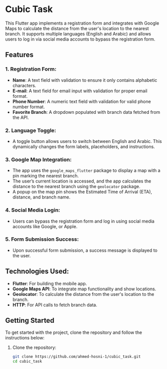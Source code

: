 # Cubic Task

This Flutter app implements a registration form and integrates with Google Maps to calculate the distance from the user's location to the nearest branch. It supports multiple languages (English and Arabic) and allows users to log in via social media accounts to bypass the registration form.

## Features

### 1. **Registration Form**:
- **Name**: A text field with validation to ensure it only contains alphabetic characters.
- **E-mail**: A text field for email input with validation for proper email format.
- **Phone Number**: A numeric text field with validation for valid phone number format.
- **Favorite Branch**: A dropdown populated with branch data fetched from the API.

### 2. **Language Toggle**:
- A toggle button allows users to switch between English and Arabic. This dynamically changes the form labels, placeholders, and instructions.

### 3. **Google Map Integration**:
- The app uses the `google_maps_flutter` package to display a map with a pin marking the nearest branch.
- The user’s current location is accessed, and the app calculates the distance to the nearest branch using the `geolocator` package.
- A popup on the map pin shows the Estimated Time of Arrival (ETA), distance, and branch name.

### 4. **Social Media Login**:
- Users can bypass the registration form and log in using social media accounts like  Google, or Apple.

### 5. **Form Submission Success**:
- Upon successful form submission, a success message is displayed to the user.

## Technologies Used:
- **Flutter**: For building the mobile app.
- **Google Maps API**: To integrate map functionality and show locations.
- **Geolocator**: To calculate the distance from the user's location to the branch.
- **HTTP**: For API calls to fetch branch data.

## Getting Started

To get started with the project, clone the repository and follow the instructions below:

1. Clone the repository:
   ```bash
   git clone https://github.com/ahmed-hosni-1/cubic_task.git
   cd cubic_task
